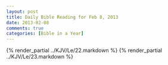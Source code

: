 ```yaml
---
layout: post
title: Daily Bible Reading for Feb 8, 2013
date: 2013-02-08
comments: true
categories: [Bible in a Year]
---
```

{% render_partial ../KJV/Le/22.markdown %}
{% render_partial ../KJV/Le/23.markdown %}
